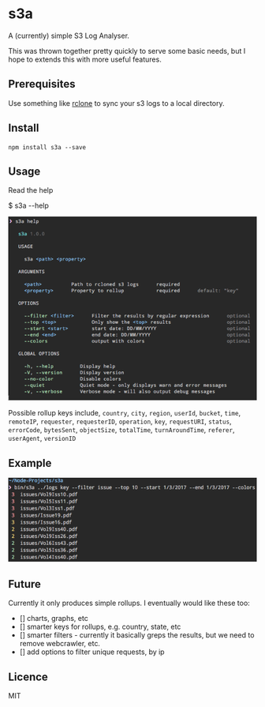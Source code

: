 # s3a

A (currently) simple S3 Log Analyser.

This was thrown together pretty quickly to serve some basic needs, but I hope to extends this with more useful features.

## Prerequisites

Use something like [rclone](https://github.com/ncw/rclone) to sync your s3 logs to a local directory.

## Install

```
npm install s3a --save
```

## Usage

Read the help

$ s3a --help

![help](https://raw.githubusercontent.com/dbankier/s3a/master/img/help.png)

Possible rollup keys include, `country`, `city`, `region`, `userId`, `bucket`, `time`, `remoteIP`, `requester`, `requesterID`, `operation`, `key`, `requestURI`, `status`, `errorCode`, `bytesSent`, `objectSize`, `totalTime`, `turnAroundTime`, `referer`, `userAgent`, `versionID`

## Example

![example](https://raw.githubusercontent.com/dbankier/s3a/master/img/example.png)

## Future

Currently it only produces simple rollups. I eventually would like these too:
 - [] charts, graphs, etc
 - [] smarter keys for rollups, e.g. country, state, etc
 - [] smarter filters - currently it basically greps the results, but we need to remove webcrawler, etc.
 - [] add options to filter unique requests, by ip


## Licence

MIT
